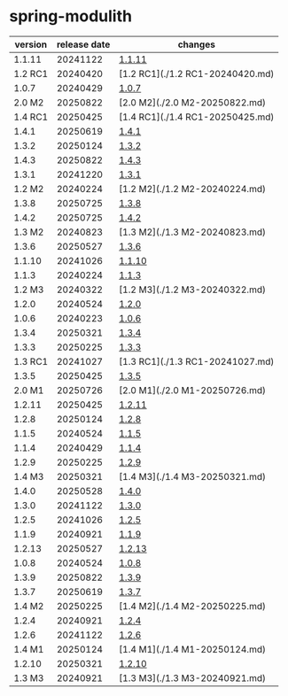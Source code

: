 # spring-modulith	


|version|release date|changes|
|---|---|---|
|1.1.11|20241122|[1.1.11](./1.1.11-20241122.md)|
|1.2 RC1|20240420|[1.2 RC1](./1.2 RC1-20240420.md)|
|1.0.7|20240429|[1.0.7](./1.0.7-20240429.md)|
|2.0 M2|20250822|[2.0 M2](./2.0 M2-20250822.md)|
|1.4 RC1|20250425|[1.4 RC1](./1.4 RC1-20250425.md)|
|1.4.1|20250619|[1.4.1](./1.4.1-20250619.md)|
|1.3.2|20250124|[1.3.2](./1.3.2-20250124.md)|
|1.4.3|20250822|[1.4.3](./1.4.3-20250822.md)|
|1.3.1|20241220|[1.3.1](./1.3.1-20241220.md)|
|1.2 M2|20240224|[1.2 M2](./1.2 M2-20240224.md)|
|1.3.8|20250725|[1.3.8](./1.3.8-20250725.md)|
|1.4.2|20250725|[1.4.2](./1.4.2-20250725.md)|
|1.3 M2|20240823|[1.3 M2](./1.3 M2-20240823.md)|
|1.3.6|20250527|[1.3.6](./1.3.6-20250527.md)|
|1.1.10|20241026|[1.1.10](./1.1.10-20241026.md)|
|1.1.3|20240224|[1.1.3](./1.1.3-20240224.md)|
|1.2 M3|20240322|[1.2 M3](./1.2 M3-20240322.md)|
|1.2.0|20240524|[1.2.0](./1.2.0-20240524.md)|
|1.0.6|20240223|[1.0.6](./1.0.6-20240223.md)|
|1.3.4|20250321|[1.3.4](./1.3.4-20250321.md)|
|1.3.3|20250225|[1.3.3](./1.3.3-20250225.md)|
|1.3 RC1|20241027|[1.3 RC1](./1.3 RC1-20241027.md)|
|1.3.5|20250425|[1.3.5](./1.3.5-20250425.md)|
|2.0 M1|20250726|[2.0 M1](./2.0 M1-20250726.md)|
|1.2.11|20250425|[1.2.11](./1.2.11-20250425.md)|
|1.2.8|20250124|[1.2.8](./1.2.8-20250124.md)|
|1.1.5|20240524|[1.1.5](./1.1.5-20240524.md)|
|1.1.4|20240429|[1.1.4](./1.1.4-20240429.md)|
|1.2.9|20250225|[1.2.9](./1.2.9-20250225.md)|
|1.4 M3|20250321|[1.4 M3](./1.4 M3-20250321.md)|
|1.4.0|20250528|[1.4.0](./1.4.0-20250528.md)|
|1.3.0|20241122|[1.3.0](./1.3.0-20241122.md)|
|1.2.5|20241026|[1.2.5](./1.2.5-20241026.md)|
|1.1.9|20240921|[1.1.9](./1.1.9-20240921.md)|
|1.2.13|20250527|[1.2.13](./1.2.13-20250527.md)|
|1.0.8|20240524|[1.0.8](./1.0.8-20240524.md)|
|1.3.9|20250822|[1.3.9](./1.3.9-20250822.md)|
|1.3.7|20250619|[1.3.7](./1.3.7-20250619.md)|
|1.4 M2|20250225|[1.4 M2](./1.4 M2-20250225.md)|
|1.2.4|20240921|[1.2.4](./1.2.4-20240921.md)|
|1.2.6|20241122|[1.2.6](./1.2.6-20241122.md)|
|1.4 M1|20250124|[1.4 M1](./1.4 M1-20250124.md)|
|1.2.10|20250321|[1.2.10](./1.2.10-20250321.md)|
|1.3 M3|20240921|[1.3 M3](./1.3 M3-20240921.md)|
